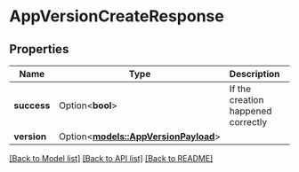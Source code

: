 # AppVersionCreateResponse

## Properties

Name | Type | Description | Notes
------------ | ------------- | ------------- | -------------
**success** | Option<**bool**> | If the creation happened correctly | [optional]
**version** | Option<[**models::AppVersionPayload**](AppVersionPayload.md)> |  | [optional]

[[Back to Model list]](../README.md#documentation-for-models) [[Back to API list]](../README.md#documentation-for-api-endpoints) [[Back to README]](../README.md)


